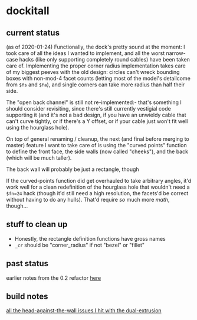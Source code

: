 # dockitall

## current status

(as of 2020-01-24) Functionally, the dock's pretty sound at the moment: I took care of all the ideas I wanted to implement, and all the worst narrow-case hacks (like only supporting completely round cables) have been taken care of. Implementing the proper corner radius implementation takes care of my biggest peeves with the old design: circles can't wreck bounding boxes with non-mod-4 facet counts (letting most of the model's detailcome from `$fs` and `$fa`), and single corners can take more radius than half their side.

The "open back channel" is still not re-implemented:- that's something I should consider revisiting, since there's still currently vestigial code supporting it (and it's not a bad design, if you have an unwieldy cable that can't curve tightly, or if there's a Y offset, or if your cable just won't fit well using the hourglass hole).

On top of general renaming / cleanup, the next (and final before merging to master) feature I want to take care of is using the "curved points" function to define the front face, the side walls (now called "cheeks"), and the back (which will be much taller).

The back wall will probably be just a rectangle, though

If the curved-points function did get overhauled to take arbitrary angles, it'd work well for a clean redefinition of the hourglass hole that wouldn't need a `$fn=24` hack (though it'd still need a high resolution, the facets'd be correct without having to do any hulls). That'd require *so* much more *math*, though...

## stuff to clean up

- Honestly, the rectangle definition functions have gross names
- `_cr` should be "corner_radius" if not "bezel" or "fillet"

## past status

earlier notes from the 0.2 refactor [here](px77n-rwns2-m29b8-ehj5a-zwvr0)

## build notes

[all the head-against-the-wall issues I hit with the dual-extrusion](kyv1t-6bfjr-4raz6-pqmj4-yzf0q)
